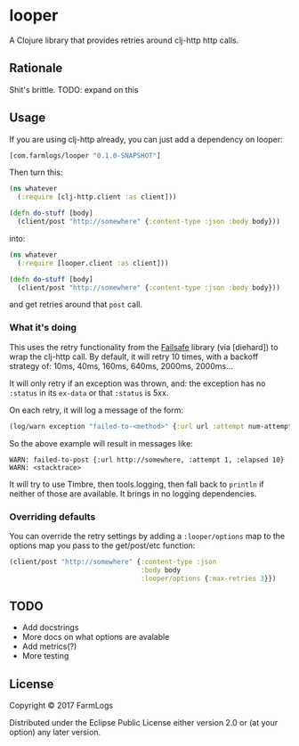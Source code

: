 # looper

A Clojure library that provides retries around clj-http http calls.

## Rationale

Shit's brittle.
TODO: expand on this

## Usage

If you are using clj-http already, you can just add a dependency on looper:

```clj
[com.farmlogs/looper "0.1.0-SNAPSHOT"]
```

Then turn this:

```clj
(ns whatever
  (:require [clj-http.client :as client]))

(defn do-stuff [body]
  (client/post "http://somewhere" {:content-type :json :body body}))
```

into:

```clj
(ns whatever
  (:require [looper.client :as client]))

(defn do-stuff [body]
  (client/post "http://somewhere" {:content-type :json :body body}))
```

and get retries around that `post` call.

### What it's doing

This uses the retry functionality from the [Failsafe] library (via
[diehard]) to wrap the clj-http call. By default, it will retry 10
times, with a backoff strategy of: 10ms, 40ms, 160ms, 640ms, 2000ms, 2000ms...

It will only retry if an exception was thrown, and: the exception has
no `:status` in its `ex-data` or that `:status` is 5xx.

On each retry, it will log a message of the form:

```clj
(log/warn exception "failed-to-<method>" {:url url :attempt num-attempts :elapsed time-elapsed-since-first-call})
```

So the above example will result in messages like:

```
WARN: failed-to-post {:url http://somewhere, :attempt 1, :elapsed 10}
WARN: <stacktrace>
```

It will try to use Timbre, then tools.logging, then fall back to
`println` if neither of those are available. It brings in no logging
dependencies.

### Overriding defaults

You can override the retry settings by adding a `:looper/options` map
to the options map you pass to the get/post/etc function:

```clj
(client/post "http://somewhere" {:content-type :json
                                 :body body
                                 :looper/options {:max-retries 3}})
```

## TODO

* Add docstrings
* More docs on what options are avalable
* Add metrics(?)
* More testing

## License

Copyright © 2017 FarmLogs

Distributed under the Eclipse Public License either version 2.0 or (at
your option) any later version.

[Failsafe]:
[diehard]: 
